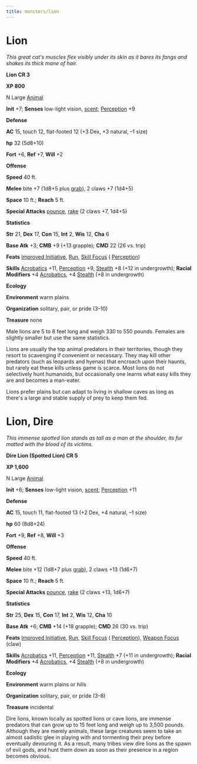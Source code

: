 ```yaml
---
title: monsters/lion
---
```

# Lion

_This great cat's muscles flex visibly under its skin as it bares its fangs and shakes its thick mane of hair._

**Lion CR 3**

**XP 800**

N Large [Animal](creatureTypes.md#_animal)

**Init** +7; **Senses** low-light vision, [scent](universalMonsterRules.md#_scent); [Perception](../skills/perception.md#_perception) +9

**Defense**

**AC** 15, touch 12, flat-footed 12 (+3 Dex, +3 natural, –1 size)

**hp** 32 (5d8+10)

**Fort** +6, **Ref** +7, **Will** +2

**Offense**

**Speed** 40 ft.

**Melee** bite +7 (1d8+5 plus [grab](universalMonsterRules.md#_grab)), 2 claws +7 (1d4+5)

**Space** 10 ft.; **Reach** 5 ft.

**Special Attacks** [pounce](universalMonsterRules.md#_pounce), [rake](universalMonsterRules.md#_rake) (2 claws +7, 1d4+5)

**Statistics**

**Str** 21, **Dex** 17, **Con** 15, **Int** 2, **Wis** 12, **Cha** 6

**Base Atk** +3; **CMB** +9 (+13 grapple); **CMD** 22 (26 vs. trip)

**Feats** [Improved Initiative](../feats.md#_improved-initiative), [Run](../feats.md#_run), [Skill Focus](../feats.md#_skill-focus) ( [Perception](../skills/perception.md#_perception))

**Skills** [Acrobatics](../skills/acrobatics.md#_acrobatics) +11, [Perception](../skills/perception.md#_perception) +9, [Stealth](../skills/stealth.md#_stealth) +8 (+12 in undergrowth); **Racial Modifiers** +4 [Acrobatics](../skills/acrobatics.md#_acrobatics), +4 [Stealth](../skills/stealth.md#_stealth) (+8 in undergrowth)

**Ecology**

**Environment** warm plains

**Organization** solitary, pair, or pride (3–10)

**Treasure** none

Male lions are 5 to 8 feet long and weigh 330 to 550 pounds. Females are slightly smaller but use the same statistics.

Lions are usually the top animal predators in their territories, though they resort to scavenging if convenient or necessary. They may kill other predators (such as leopards and hyenas) that encroach upon their haunts, but rarely eat these kills unless game is scarce. Most lions do not selectively hunt humanoids, but occasionally one learns what easy kills they are and becomes a man-eater.

Lions prefer plains but can adapt to living in shallow caves as long as there's a large and stable supply of prey to keep them fed.

# Lion, Dire

_This immense spotted lion stands as tall as a man at the shoulder, its fur matted with the blood of its victims._

**Dire Lion (Spotted Lion) CR 5**

**XP 1,600**

N Large [Animal](creatureTypes.md#_animal)

**Init** +6; **Senses** low-light vision, [scent](universalMonsterRules.md#_scent); [Perception](../skills/perception.md#_perception) +11

**Defense**

**AC** 15, touch 11, flat-footed 13 (+2 Dex, +4 natural, –1 size)

**hp** 60 (8d8+24)

**Fort** +9, **Ref** +8, **Will** +3

**Offense**

**Speed** 40 ft.

**Melee** bite +12 (1d8+7 plus [grab](universalMonsterRules.md#_grab)), 2 claws +13 (1d6+7)

**Space** 10 ft.; **Reach** 5 ft.

**Special Attacks** [pounce](universalMonsterRules.md#_pounce), [rake](universalMonsterRules.md#_rake) (2 claws +13, 1d6+7)

**Statistics**

**Str** 25, **Dex** 15, **Con** 17, **Int** 2, **Wis** 12, **Cha** 10

**Base Atk** +6; **CMB** +14 (+18 grapple); **CMD** 26 (30 vs. trip)

**Feats** [Improved Initiative](../feats.md#_improved-initiative), [Run](../feats.md#_run), [Skill Focus](../feats.md#_skill-focus) ( [Perception](../skills/perception.md#_perception)), [Weapon Focus](../feats.md#_weapon-focus) (claw)

**Skills** [Acrobatics](../skills/acrobatics.md#_acrobatics) +11, [Perception](../skills/perception.md#_perception) +11, [Stealth](../skills/stealth.md#_stealth) +7 (+11 in undergrowth); **Racial Modifiers** +4 [Acrobatics](../skills/acrobatics.md#_acrobatics), +4 [Stealth](../skills/stealth.md#_stealth) (+8 in undergrowth)

**Ecology**

**Environment** warm plains or hills

**Organization** solitary, pair, or pride (3–8)

**Treasure** incidental

Dire lions, known locally as spotted lions or cave lions, are immense predators that can grow up to 15 feet long and weigh up to 3,500 pounds. Although they are merely animals, these large creatures seem to take an almost sadistic glee in playing with and tormenting their prey before eventually devouring it. As a result, many tribes view dire lions as the spawn of evil gods, and hunt them down as soon as their presence in a region becomes obvious.

